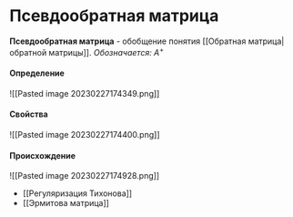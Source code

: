 # Псевдообратная матрица
**Псевдообратная матрица** - обобщение понятия [[Обратная матрица|обратной матрицы]].
*Обозначается:* $A^+$

#### Определение
![[Pasted image 20230227174349.png]]

#### Свойства
![[Pasted image 20230227174400.png]]

#### Происхождение
![[Pasted image 20230227174928.png]]

* [[Регуляризация Тихонова]]
* [[Эрмитова матрица]]